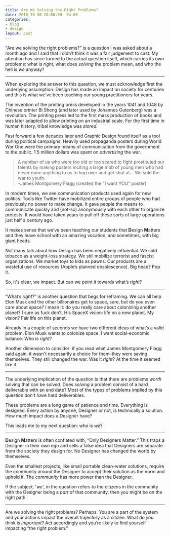 ```yaml
---
title: Are We Solving the Right Problems?
date: 2016-10-30 20:00:00 -04:00
categories:
- blog
- design
layout: post
---
```


"Are we solving the right problems?” is a question I was asked about a month ago and I said that I didn’t think it was a fair judgement to cast. My attention has since turned to the actual question itself, which carries its own problems: what is _right_, what does _solving_ the problem mean, and who the hell is _we_ anyway?

<hr class="small">

When exploring the answer to this question, we must acknowledge first the underlying assumption: Design has made an impact on society for centuries and this is what we’ve been teaching our young practitioners for years.

The invention of the printing press developed in the years 1041 and 1048 by Chinese printer Bi Sheng (and later used by Johannes Gutenberg) was a revolution. The printing press led to the first mass production of books and was later adapted to allow printing on an industrial scale. For the first time in human history, tribal knowledge was _stored._

Fast forward a few decades later and Graphic Design found itself as a tool during political campaigns. Heavily used propaganda posters during World War One were the primary means of communication from the government to the public. 1.5 million dollars was spent on _advertising_ the war.

<blockquote class="large">
	<p>A number of us who were too old or too scared to fight prostituted our talents by making posters inciting a large mob of young men who had never done anything to us to hop over and get shot at... We sold the war to youth.  
	<br>–James Montgomery Flagg (created the "I want YOU" poster)</p>
</blockquote>

In modern times, we see communication products used again for new politics. Tools like Twitter have mobilized entire groups of people who had previously no power to make change. It gave people the means to communicate quickly and (not-so) anonymously with each other to organize protests. It would have taken years to pull off these sorts of large operations just half a century ago.

It makes sense that we’ve been teaching our students that **D**esign **M**atters and they leave school with an amazing vocation, and sometimes, with big giant heads.

Not many talk about how Design has been negatively influential. We sold tobacco as a weight-loss strategy. We still mobilize terrorist and fascist organizations. We market toys to kids as pawns. Our products are a wasteful use of resources (Apple’s planned obsolescence). Big head? Pop it.

So, it's clear, we impact. But can we point it towards what’s _right_?

<hr class="small">

“What’s *right*?” is another question that begs for reframing. We can all help Elon Musk and the other billionaires get to space, sure, but do you even care about space? I mean it: do you really care about colonizing another planet? I sure as fuck don’t. His SpaceX vision: life on a new planet. My vision? Fair life on this planet.

Already in a couple of seconds we have two different ideas of what’s a valid problem. Elon Musk wants to colonize space. I want social-economic balance. Who is _right_?

Another dimension to consider: if you read what James Montgomery Flagg said again, it wasn't necessarily a choice for them–they were saving themselves. They still changed the war. Was it _right_? At the time it seemed like it.

<hr class="small">

The underlying implication of the question is that there are problems _worth_ solving that can be _solved_. Does _solving_ a problem consist of a hard deliverable with an end date? Most of the types of problems implied by this question don't have hard deliverables.

These problems are a long game of patience and time. Everything is designed. Every action by anyone, Designer or not, is technically a solution. How much impact does a Designer have? 

This leads me to my next question: who is _we_?

<hr class="small">

**D**esign **M**atters is often conflated with, “Only Designers Matter.” This traps a Designer in their own ego and sells a false idea that Designers are separate from the society they design for. No Designer has changed the world by themselves. 

Even the smallest projects, like small portable clean-water solutions, require the community around the Designer to accept their solution as the norm and uphold it. The _community_ has more power than the Designer.

If the subject, '_we_', in the question refers to the citizens in the community with the Designer being a _part_ of that community, then you might be on the right path.

<hr class="small">

Are we solving the right problems? Perhaps. You are a part of the system and your actions impact the overall trajectory as a citizen. What do _you_ think is _important_? Act accordingly and you’re likely to find yourself impacting “the right problem.”
